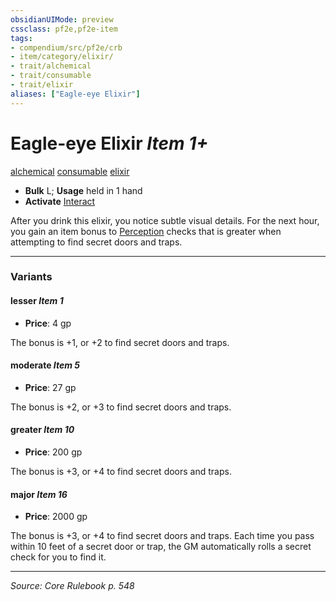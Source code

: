 ```yaml
---
obsidianUIMode: preview
cssclass: pf2e,pf2e-item
tags:
- compendium/src/pf2e/crb
- item/category/elixir/
- trait/alchemical
- trait/consumable
- trait/elixir
aliases: ["Eagle-eye Elixir"]
---
```

# Eagle-eye Elixir *Item 1+*  
[alchemical](alchemical.md "Alchemical Item Trait")  [consumable](consumable.md "Consumable Item Trait")  [elixir](elixir.md "Elixir Item Trait")  

- **Bulk** L; **Usage** held in 1 hand
- **Activate** [Interact](interact.md)

After you drink this elixir, you notice subtle visual details. For the next hour, you gain an item bonus to [Perception](skills.md#Perception) checks that is greater when attempting to find secret doors and traps.

---

### Variants

#### lesser *Item 1*

- **Price**: 4 gp

The bonus is +1, or +2 to find secret doors and traps.

#### moderate *Item 5*

- **Price**: 27 gp

The bonus is +2, or +3 to find secret doors and traps.

#### greater *Item 10*

- **Price**: 200 gp

The bonus is +3, or +4 to find secret doors and traps.

#### major *Item 16*

- **Price**: 2000 gp

The bonus is +3, or +4 to find secret doors and traps. Each time you pass within 10 feet of a secret door or trap, the GM automatically rolls a secret check for you to find it.

---
*Source: Core Rulebook p. 548*